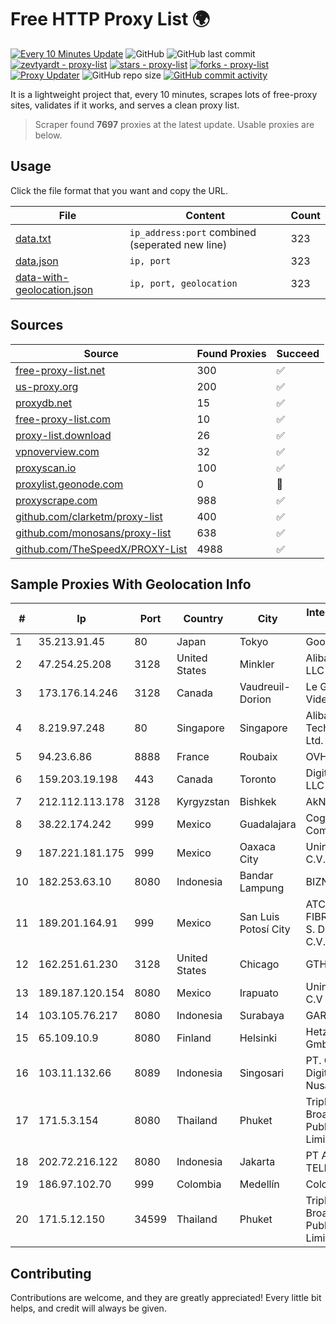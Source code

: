 
# Free HTTP Proxy List 🌍

[![Every 10 Minutes Update](https://github.com/mertguvencli/http-proxy-list/actions/workflows/main.yml/badge.svg?branch=main)](https://github.com/mertguvencli/http-proxy-list/actions/workflows/main.yml)
![GitHub](https://img.shields.io/github/license/mertguvencli/http-proxy-list)
![GitHub last commit](https://img.shields.io/github/last-commit/mertguvencli/http-proxy-list)
[![zevtyardt - proxy-list](https://img.shields.io/static/v1?label=zevtyardt&message=proxy-list&color=blue&logo=github)](https://github.com/zevtyardt/proxy-list "Go to GitHub repo")
[![stars - proxy-list](https://img.shields.io/github/stars/zevtyardt/proxy-list?style=social)](https://github.com/zevtyardt/proxy-list)
[![forks - proxy-list](https://img.shields.io/github/forks/zevtyardt/proxy-list?style=social)](https://github.com/zevtyardt/proxy-list)
[![Proxy Updater](https://github.com/zevtyardt/proxy-list/workflows/Proxy%20Updater/badge.svg)](https://github.com/zevtyardt/proxy-list/actions?query=workflow:"Proxy+Updater")
![GitHub repo size](https://img.shields.io/github/repo-size/zevtyardt/proxy-list)
[![GitHub commit activity](https://img.shields.io/github/commit-activity/m/zevtyardt/proxy-list?logo=commits)](https://github.com/zevtyardt/proxy-list/commits/main)

It is a lightweight project that, every 10 minutes, scrapes lots of free-proxy sites, validates if it works, and serves a clean proxy list.

> Scraper found **7697** proxies at the latest update. Usable proxies are below.

## Usage

Click the file format that you want and copy the URL.

|File|Content|Count|
|----|-------|-----|
|[data.txt](https://raw.githubusercontent.com/mertguvencli/http-proxy-list/main/proxy-list/data.txt)|`ip_address:port` combined (seperated new line)|323|
|[data.json](https://raw.githubusercontent.com/mertguvencli/http-proxy-list/main/proxy-list/data.json)|`ip, port`|323|
|[data-with-geolocation.json](https://raw.githubusercontent.com/mertguvencli/http-proxy-list/main/proxy-list/data-with-geolocation.json)|`ip, port, geolocation`|323|

## Sources

|Source|Found Proxies|Succeed|
|------|-------------|-------|
|[free-proxy-list.net](https://free-proxy-list.net)|300|✅|
|[us-proxy.org](https://www.us-proxy.org)|200|✅|
|[proxydb.net](http://proxydb.net)|15|✅|
|[free-proxy-list.com](https://free-proxy-list.com/?page=&port=&type%5B%5D=http&type%5B%5D=https&up_time=0&search=Search)|10|✅|
|[proxy-list.download](https://www.proxy-list.download/HTTP)|26|✅|
|[vpnoverview.com](https://vpnoverview.com/privacy/anonymous-browsing/free-proxy-servers)|32|✅|
|[proxyscan.io](https://www.proxyscan.io)|100|✅|
|[proxylist.geonode.com](https://proxylist.geonode.com/api/proxy-list?limit=300&page=1&sort_by=lastChecked&sort_type=desc&protocols=http,https)|0|🚫|
|[proxyscrape.com](https://api.proxyscrape.com/v2/?request=displayproxies&protocol=http&timeout=10000&country=all&ssl=all&anonymity=all)|988|✅|
|[github.com/clarketm/proxy-list](https://raw.githubusercontent.com/clarketm/proxy-list/master/proxy-list-raw.txt)|400|✅|
|[github.com/monosans/proxy-list](https://raw.githubusercontent.com/monosans/proxy-list/main/proxies/http.txt)|638|✅|
|[github.com/TheSpeedX/PROXY-List](https://raw.githubusercontent.com/TheSpeedX/PROXY-List/master/http.txt)|4988|✅|


## Sample Proxies With Geolocation Info

|#|Ip|Port|Country|City|Internet Service Provider|
|-|--|----|-------|----|-------------------------|
|1|35.213.91.45|80|Japan|Tokyo|Google LLC|
|2|47.254.25.208|3128|United States|Minkler|Alibaba.com LLC|
|3|173.176.14.246|3128|Canada|Vaudreuil-Dorion|Le Groupe Videotron Ltee|
|4|8.219.97.248|80|Singapore|Singapore|Alibaba (US) Technology Co., Ltd.|
|5|94.23.6.86|8888|France|Roubaix|OVH ISP|
|6|159.203.19.198|443|Canada|Toronto|DigitalOcean, LLC|
|7|212.112.113.178|3128|Kyrgyzstan|Bishkek|AkNet|
|8|38.22.174.242|999|Mexico|Guadalajara|Cogent Communications|
|9|187.221.181.175|999|Mexico|Oaxaca City|Uninet S.A. de C.V.|
|10|182.253.63.10|8080|Indonesia|Bandar Lampung|BIZNET|
|11|189.201.164.91|999|Mexico|San Luis Potosí City|ATC HOLDING FIBRA MEXICO, S. DE R.L. DE C.V.|
|12|162.251.61.230|3128|United States|Chicago|GTHost|
|13|189.187.120.154|8080|Mexico|Irapuato|Uninet S.A. de C.V|
|14|103.105.76.217|8080|Indonesia|Surabaya|GARUDA|
|15|65.109.10.9|8080|Finland|Helsinki|Hetzner Online GmbH|
|16|103.11.132.66|8089|Indonesia|Singosari|PT. Capoeng Digital Nusantara|
|17|171.5.3.154|8080|Thailand|Phuket|Triple T Broadband Public Company Limited|
|18|202.72.216.122|8080|Indonesia|Jakarta|PT ARTHA TELEKOMINDO|
|19|186.97.102.70|999|Colombia|Medellín|Colombia Móvil|
|20|171.5.12.150|34599|Thailand|Phuket|Triple T Broadband Public Company Limited|



## Contributing

Contributions are welcome, and they are greatly appreciated! Every
little bit helps, and credit will always be given.

